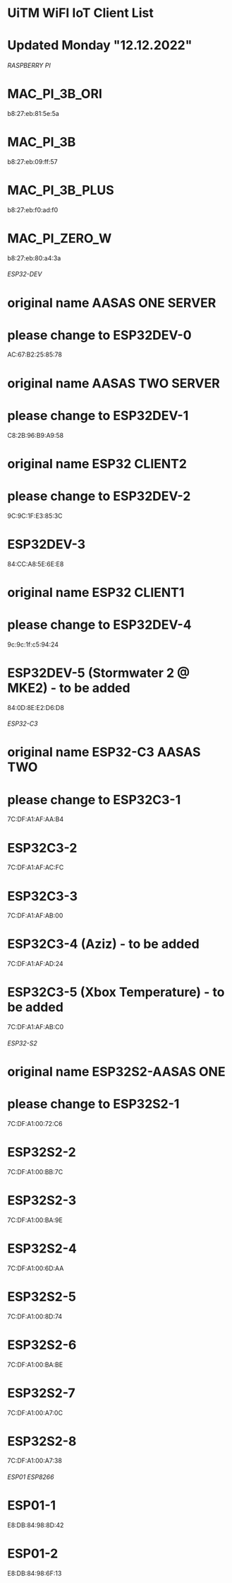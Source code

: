 # UiTM WiFI IoT Client List
# Updated Monday "12.12.2022"

###### RASPBERRY PI #################################

# MAC_PI_3B_ORI           
b8:27:eb:81:5e:5a

# MAC_PI_3B               
b8:27:eb:09:ff:57

# MAC_PI_3B_PLUS          
b8:27:eb:f0:ad:f0

# MAC_PI_ZERO_W           
b8:27:eb:80:a4:3a


###### ESP32-DEV #################################

# original name AASAS ONE SERVER
# please change to ESP32DEV-0
AC:67:B2:25:85:78 


# original name AASAS TWO SERVER
# please change to ESP32DEV-1
C8:2B:96:B9:A9:58


# original name ESP32 CLIENT2
# please change to ESP32DEV-2
9C:9C:1F:E3:85:3C

# ESP32DEV-3
84:CC:A8:5E:6E:E8

# original name ESP32 CLIENT1
# please change to ESP32DEV-4
9c:9c:1f:c5:94:24

# ESP32DEV-5 (Stormwater 2 @ MKE2) - to be added
84:0D:8E:E2:D6:D8


###### ESP32-C3 #################################
# original name ESP32-C3 AASAS TWO 
# please change to ESP32C3-1 
7C:DF:A1:AF:AA:B4

# ESP32C3-2
7C:DF:A1:AF:AC:FC

# ESP32C3-3
7C:DF:A1:AF:AB:00

# ESP32C3-4 (Aziz) - to be added
7C:DF:A1:AF:AD:24

# ESP32C3-5 (Xbox Temperature) - to be added
7C:DF:A1:AF:AB:C0


###### ESP32-S2 #################################

# original name ESP32S2-AASAS ONE
# please change to ESP32S2-1
7C:DF:A1:00:72:C6

# ESP32S2-2
7C:DF:A1:00:BB:7C

# ESP32S2-3
7C:DF:A1:00:BA:9E

# ESP32S2-4
7C:DF:A1:00:6D:AA

# ESP32S2-5
7C:DF:A1:00:8D:74

# ESP32S2-6
7C:DF:A1:00:BA:BE

# ESP32S2-7
7C:DF:A1:00:A7:0C

# ESP32S2-8
7C:DF:A1:00:A7:38


###### ESP01 ESP8266 #################################

# ESP01-1
E8:DB:84:98:8D:42

# ESP01-2
E8:DB:84:98:6F:13